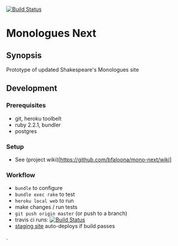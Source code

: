 [![Build Status](https://travis-ci.org/bfaloona/mono-next.svg?branch=master)](https://travis-ci.org/bfaloona/mono-next)

Monologues Next
===============

Synopsis
--------

Prototype of updated Shakespeare's Monologues site

Development
----------

### Prerequisites
   - git, heroku toolbelt
   - ruby 2.2.1, bundler
   - postgres

### Setup
 - See (project wiki)[https://github.com/bfaloona/mono-next/wiki]

### Workflow
 - `bundle` to configure
 - `bundle exec rake` to test
 - `heroku local web` to run
 - make changes / run tests
 - `git push origin master` (or push to a branch)
 - travis ci runs:  [![Build Status](https://travis-ci.org/bfaloona/mono-next.svg?branch=master)](https://travis-ci.org/bfaloona/mono-next)
 - [staging site](https://mono-next.herokuapp.com/) auto-deploys if build passes
 



.